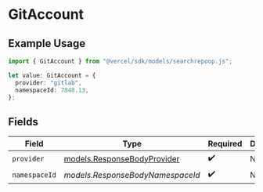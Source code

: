 # GitAccount

## Example Usage

```typescript
import { GitAccount } from "@vercel/sdk/models/searchrepoop.js";

let value: GitAccount = {
  provider: "gitlab",
  namespaceId: 7848.13,
};
```

## Fields

| Field                                                            | Type                                                             | Required                                                         | Description                                                      |
| ---------------------------------------------------------------- | ---------------------------------------------------------------- | ---------------------------------------------------------------- | ---------------------------------------------------------------- |
| `provider`                                                       | [models.ResponseBodyProvider](../models/responsebodyprovider.md) | :heavy_check_mark:                                               | N/A                                                              |
| `namespaceId`                                                    | *models.ResponseBodyNamespaceId*                                 | :heavy_check_mark:                                               | N/A                                                              |
